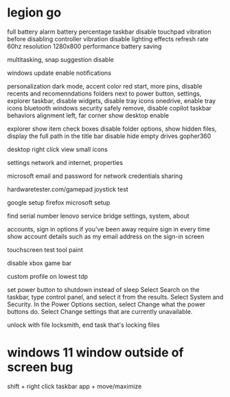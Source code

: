 # legion go

full battery alarm
battery percentage taskbar
disable touchpad vibration before disabling controller vibration
disable lighting effects
refresh rate 60hz
resolution 1280x800
performance battery saving

multitasking, snap suggestion disable

windows update
enable notifications

personalization
dark mode, accent color red
start, more pins, disable recents and recomenndations
folders next to power button, settings, explorer
taskbar, disable widgets, disable tray icons onedrive, enable tray icons bluetooth windows security safely remove, disable copilot
taskbar behaviors alignment left, far corner show desktop enable

explorer show item check boxes disable
folder options, show hidden files, display the full path in the title bar
disable hide empty drives
gopher360

desktop right click view small icons

settings network and internet, properties

microsoft email and password for network credentials sharing

hardwaretester.com/gamepad
joystick test

google setup
firefox
microsoft setup

find serial number
lenovo service bridge
settings, system, about

accounts, sign in options
if you've been away require sign in every time
show account details such as my email address on the sign-in screen

touchscreen test tool paint

disable xbox game bar

custom profile on lowest tdp

set power button to shutdown instead of sleep
Select Search on the taskbar, type control panel, and select it from the results. Select System and Security. In the Power Options section, select Change what the power buttons do. Select Change settings that are currently unavailable.

unlock with file locksmith, end task that's locking files

# windows 11 window outside of screen bug
shift + right click taskbar app + move/maximize